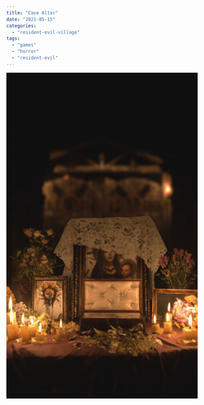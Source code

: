 ```yaml
---
title: "Cave Altar"
date: "2021-05-15"
categories: 
  - "resident-evil-village"
tags: 
  - "games"
  - "horror"
  - "resident-evil"
---
```


[![](images/Cave-Altar.jpeg)](https://davidpeach.co.uk/wp-content/uploads/2023/04/Cave-Altar.jpeg)
